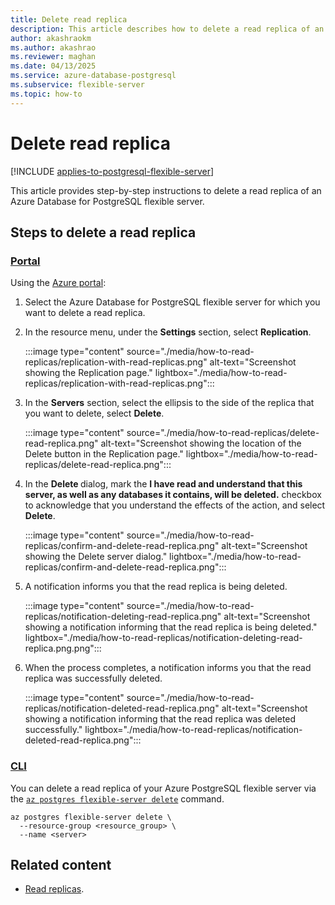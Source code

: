 ```yaml
---
title: Delete read replica
description: This article describes how to delete a read replica of an Azure Database for PostgreSQL flexible server.
author: akashraokm
ms.author: akashrao
ms.reviewer: maghan
ms.date: 04/13/2025
ms.service: azure-database-postgresql
ms.subservice: flexible-server
ms.topic: how-to
---
```


# Delete read replica

[!INCLUDE [applies-to-postgresql-flexible-server](~/reusable-content/ce-skilling/azure/includes/postgresql/includes/applies-to-postgresql-flexible-server.md)]

This article provides step-by-step instructions to delete a read replica of an Azure Database for PostgreSQL flexible server.

## Steps to delete a read replica

### [Portal](#tab/portal-delete-read-replica)

Using the [Azure portal](https://portal.azure.com/):

1. Select the Azure Database for PostgreSQL flexible server for which you want to delete a read replica.

2. In the resource menu, under the **Settings** section, select **Replication**.

    :::image type="content" source="./media/how-to-read-replicas/replication-with-read-replicas.png" alt-text="Screenshot showing the Replication page." lightbox="./media/how-to-read-replicas/replication-with-read-replicas.png":::

3.  In the **Servers** section, select the ellipsis to the side of the replica that you want to delete, select **Delete**.

    :::image type="content" source="./media/how-to-read-replicas/delete-read-replica.png" alt-text="Screenshot showing the location of the Delete button in the Replication page." lightbox="./media/how-to-read-replicas/delete-read-replica.png":::

4.  In the **Delete <server>** dialog, mark the **I have read and understand that this server, as well as any databases it contains, will be deleted.** checkbox to acknowledge that you understand the effects of the action, and select **Delete**.

    :::image type="content" source="./media/how-to-read-replicas/confirm-and-delete-read-replica.png" alt-text="Screenshot showing the Delete server dialog." lightbox="./media/how-to-read-replicas/confirm-and-delete-read-replica.png":::

7. A notification informs you that the read replica is being deleted.

    :::image type="content" source="./media/how-to-read-replicas/notification-deleting-read-replica.png" alt-text="Screenshot showing a notification informing that the read replica is being deleted." lightbox="./media/how-to-read-replicas/notification-deleting-read-replica.png.png":::

8. When the process completes, a notification informs you that the read replica was successfully deleted.

    :::image type="content" source="./media/how-to-read-replicas/notification-deleted-read-replica.png" alt-text="Screenshot showing a notification informing that the read replica was deleted successfully." lightbox="./media/how-to-read-replicas/notification-deleted-read-replica.png":::

### [CLI](#tab/cli-delete-read-replica)

You can delete a read replica of your Azure PostgreSQL flexible server via the [`az postgres flexible-server delete`](/cli/azure/postgres/flexible-server#az-postgres-flexible-server-delete) command. 

```azurecli-interactive
az postgres flexible-server delete \
  --resource-group <resource_group> \
  --name <server>
```

## Related content

- [Read replicas](concepts-read-replicas.md).
